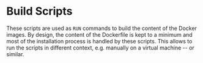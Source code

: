 # Build Scripts

These scripts are used as `RUN` commands to build the content of the Docker
images. By design, the content of the Dockerfile is kept to a minimum and most
of the installation process is handled by these scripts. This allows to run the
scripts in different context, e.g. manually on a virtual machine -- or similar.

